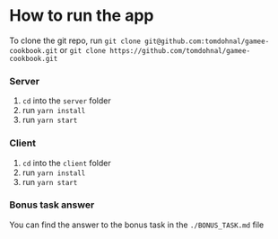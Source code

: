 # How to run the app
To clone the git repo, run `git clone git@github.com:tomdohnal/gamee-cookbook.git` or `git clone https://github.com/tomdohnal/gamee-cookbook.git`
### Server
1) `cd` into the `server` folder
2) run `yarn install`
3) run `yarn start`
### Client 
1) `cd` into the `client` folder
2) run `yarn install`
3) run `yarn start`

### Bonus task answer
You can find the answer to the bonus task in the `./BONUS_TASK.md` file
